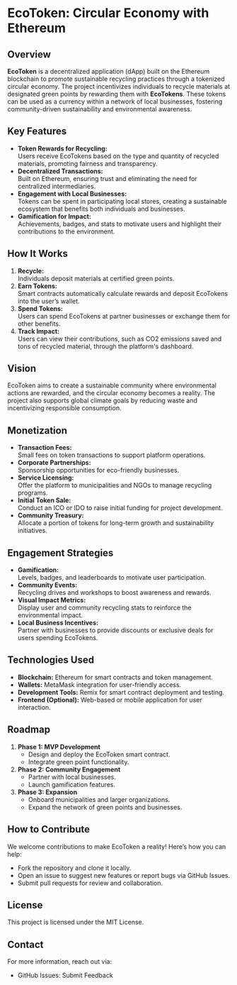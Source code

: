 # EcoToken: Circular Economy with Ethereum  

## Overview  
**EcoToken** is a decentralized application (dApp) built on the Ethereum blockchain to promote sustainable recycling practices through a tokenized circular economy. The project incentivizes individuals to recycle materials at designated green points by rewarding them with **EcoTokens**. These tokens can be used as a currency within a network of local businesses, fostering community-driven sustainability and environmental awareness.  

## Key Features  
- **Token Rewards for Recycling:**  
  Users receive EcoTokens based on the type and quantity of recycled materials, promoting fairness and transparency.  
- **Decentralized Transactions:**  
  Built on Ethereum, ensuring trust and eliminating the need for centralized intermediaries.  
- **Engagement with Local Businesses:**  
  Tokens can be spent in participating local stores, creating a sustainable ecosystem that benefits both individuals and businesses.  
- **Gamification for Impact:**  
  Achievements, badges, and stats to motivate users and highlight their contributions to the environment.  

## How It Works  
1. **Recycle:**  
   Individuals deposit materials at certified green points.  
2. **Earn Tokens:**  
   Smart contracts automatically calculate rewards and deposit EcoTokens into the user’s wallet.  
3. **Spend Tokens:**  
   Users can spend EcoTokens at partner businesses or exchange them for other benefits.  
4. **Track Impact:**  
   Users can view their contributions, such as CO2 emissions saved and tons of recycled material, through the platform's dashboard.  

## Vision  
EcoToken aims to create a sustainable community where environmental actions are rewarded, and the circular economy becomes a reality. The project also supports global climate goals by reducing waste and incentivizing responsible consumption.  

## Monetization  
- **Transaction Fees:**  
  Small fees on token transactions to support platform operations.  
- **Corporate Partnerships:**  
  Sponsorship opportunities for eco-friendly businesses.  
- **Service Licensing:**  
  Offer the platform to municipalities and NGOs to manage recycling programs.  
- **Initial Token Sale:**  
  Conduct an ICO or IDO to raise initial funding for project development.  
- **Community Treasury:**  
  Allocate a portion of tokens for long-term growth and sustainability initiatives.  

## Engagement Strategies  
- **Gamification:**  
  Levels, badges, and leaderboards to motivate user participation.  
- **Community Events:**  
  Recycling drives and workshops to boost awareness and rewards.  
- **Visual Impact Metrics:**  
  Display user and community recycling stats to reinforce the environmental impact.  
- **Local Business Incentives:**  
  Partner with businesses to provide discounts or exclusive deals for users spending EcoTokens.  

## Technologies Used  
- **Blockchain:** Ethereum for smart contracts and token management.  
- **Wallets:** MetaMask integration for user-friendly access.  
- **Development Tools:** Remix for smart contract deployment and testing.  
- **Frontend (Optional):** Web-based or mobile application for user interaction.  

## Roadmap  
1. **Phase 1: MVP Development**  
   - Design and deploy the EcoToken smart contract.  
   - Integrate green point functionality.  
2. **Phase 2: Community Engagement**  
   - Partner with local businesses.  
   - Launch gamification features.  
3. **Phase 3: Expansion**  
   - Onboard municipalities and larger organizations.  
   - Expand the network of green points and businesses.  


## How to Contribute
We welcome contributions to make EcoToken a reality! Here’s how you can help:

- Fork the repository and clone it locally.
- Open an issue to suggest new features or report bugs via GitHub Issues.
- Submit pull requests for review and collaboration.

## License
This project is licensed under the MIT License.

## Contact
For more information, reach out via:

- GitHub Issues: Submit Feedback
